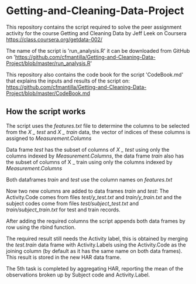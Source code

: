 Getting-and-Cleaning-Data-Project
=================================

This repository contains the script required to solve the peer assignment 
activity for the course Getting and Cleaning Data by Jeff Leek on Coursera
https://class.coursera.org/getdata-002/

The name of the script is 'run_analysis.R' it can be downloaded from GitHub on
'https://github.com/cfmantilla/Getting-and-Cleaning-Data-Project/blob/master/run_analysis.R'

This repository also contains the code book for the script 'CodeBook.md' that 
explains the inputs and results of the script on: 
https://github.com/cfmantilla/Getting-and-Cleaning-Data-Project/blob/master/CodeBook.md

## How the script works
The script uses the *features.txt* file to determine the columns to be selected 
from the *X _ test* and *X _ train* data, the vector of indices of these columns is 
assigned to *Measurement.Columns*

Data frame *test* has the subset of columns of *X _ test* using only the columns 
indexed by *Measurement.Columns*, the data frame *train* also has the subset of 
columns of X _ train using only the columns indexed by *Measurement.Columns*

Both dataframes *train* and *test* use the column names on *features.txt* 

Now two new columns are added to data frames *train* and *test*: 
The Activity.Code comes from files *test/y_test.txt* and *train/y_train.txt* 
and the subject codes come from files *test/subject_test.txt* and
*train/subject_train.txt* for test and train records.

After adding the required columns the script appends both data frames by 
row using the rbind function.

The required result still needs the Activity label, this is obtained by merging
the *test.train* data frame with Activity.Labels using the Activity.Code as the 
joining column (by default as it has the same name on both data frames).
This result is stored in the new HAR data frame.

The 5th task is completed by aggregating HAR, reporting the mean of the 
observations broken up by Subject code and Activity.Label.
